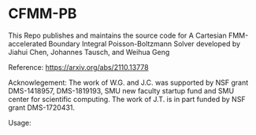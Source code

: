 # CFMM-PB
This Repo publishes and maintains the source code for A Cartesian FMM-accelerated Boundary Integral Poisson-Boltzmann Solver developed by Jiahui Chen, Johannes Tausch, and Weihua Geng

Reference: https://arxiv.org/abs/2110.13778

Acknowlegement: The work of W.G. and J.C. was supported by NSF grant DMS-1418957, DMS-1819193, SMU new faculty startup fund and SMU center for scientific computing. The work of J.T. is in part funded by NSF grant DMS-1720431.

Usage:

